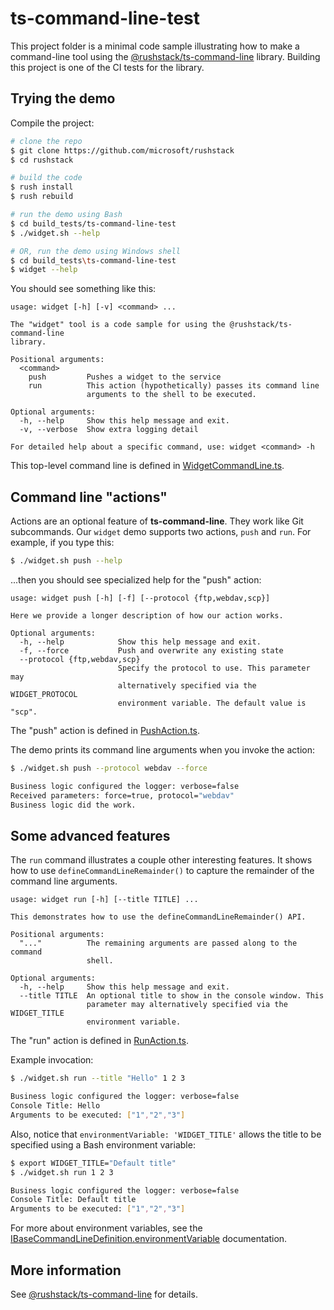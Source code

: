 # ts-command-line-test

This project folder is a minimal code sample illustrating how to make a command-line tool
using the [@rushstack/ts-command-line](https://www.npmjs.com/package/@rushstack/ts-command-line) library.
Building this project is one of the CI tests for the library.

## Trying the demo

Compile the project:
```sh
# clone the repo
$ git clone https://github.com/microsoft/rushstack
$ cd rushstack

# build the code
$ rush install
$ rush rebuild

# run the demo using Bash
$ cd build_tests/ts-command-line-test
$ ./widget.sh --help

# OR, run the demo using Windows shell
$ cd build_tests\ts-command-line-test
$ widget --help
```

You should see something like this:

```
usage: widget [-h] [-v] <command> ...

The "widget" tool is a code sample for using the @rushstack/ts-command-line
library.

Positional arguments:
  <command>
    push         Pushes a widget to the service
    run          This action (hypothetically) passes its command line
                 arguments to the shell to be executed.

Optional arguments:
  -h, --help     Show this help message and exit.
  -v, --verbose  Show extra logging detail

For detailed help about a specific command, use: widget <command> -h
```

This top-level command line is defined in [WidgetCommandLine.ts](./src/WidgetCommandLine.ts).

## Command line "actions"

Actions are an optional feature of **ts-command-line**.  They work like Git subcommands.
Our `widget` demo supports two actions, `push` and `run`.  For example, if you type this:

```sh
$ ./widget.sh push --help
```

...then you should see specialized help for the "push" action:

```
usage: widget push [-h] [-f] [--protocol {ftp,webdav,scp}]

Here we provide a longer description of how our action works.

Optional arguments:
  -h, --help            Show this help message and exit.
  -f, --force           Push and overwrite any existing state
  --protocol {ftp,webdav,scp}
                        Specify the protocol to use. This parameter may
                        alternatively specified via the WIDGET_PROTOCOL
                        environment variable. The default value is "scp".
```

The "push" action is defined in [PushAction.ts](./src/PushAction.ts).


The demo prints its command line arguments when you invoke the action:

```sh
$ ./widget.sh push --protocol webdav --force

Business logic configured the logger: verbose=false
Received parameters: force=true, protocol="webdav"
Business logic did the work.
```

## Some advanced features

The `run` command illustrates a couple other interesting features.  It shows how to
use `defineCommandLineRemainder()` to capture the remainder of the command line arguments.

```
usage: widget run [-h] [--title TITLE] ...

This demonstrates how to use the defineCommandLineRemainder() API.

Positional arguments:
  "..."          The remaining arguments are passed along to the command
                 shell.

Optional arguments:
  -h, --help     Show this help message and exit.
  --title TITLE  An optional title to show in the console window. This
                 parameter may alternatively specified via the WIDGET_TITLE
                 environment variable.
```

The "run" action is defined in [RunAction.ts](./src/PushAction.ts).

Example invocation:

```sh
$ ./widget.sh run --title "Hello" 1 2 3

Business logic configured the logger: verbose=false
Console Title: Hello
Arguments to be executed: ["1","2","3"]
```

Also, notice that `environmentVariable: 'WIDGET_TITLE'` allows the title to be specified using a
Bash environment variable:

```sh
$ export WIDGET_TITLE="Default title"
$ ./widget.sh run 1 2 3

Business logic configured the logger: verbose=false
Console Title: Default title
Arguments to be executed: ["1","2","3"]
```

For more about environment variables, see the [IBaseCommandLineDefinition.environmentVariable](https://rushstack.io/pages/api/ts-command-line.ibasecommandlinedefinition.environmentvariable/) documentation.

## More information

See [@rushstack/ts-command-line](https://www.npmjs.com/package/@rushstack/ts-command-line) for details.

